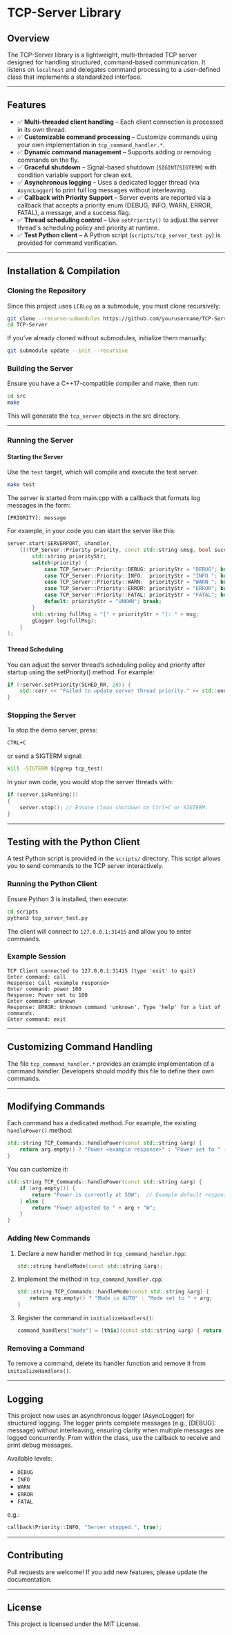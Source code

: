 # TCP-Server Library

## Overview

The TCP-Server library is a lightweight, multi-threaded TCP server designed for handling structured, command-based communication. It listens on `localhost` and delegates command processing to a user-defined class that implements a standardized interface.

---

## Features

- ✅ **Multi-threaded client handling** – Each client connection is processed in its own thread.
- ✅ **Customizable command processing** – Customize commands using your own implementation in `tcp_command_handler.*`.
- ✅ **Dynamic command management** – Supports adding or removing commands on the fly.
- ✅ **Graceful shutdown** – Signal-based shutdown (`SIGINT`/`SIGTERM`) with condition variable support for clean exit.
- ✅ **Asynchronous logging** – Uses a dedicated logger thread (via `AsyncLogger`) to print full log messages without interleaving.
- ✅ **Callback with Priority Support** – Server events are reported via a callback that accepts a priority enum (DEBUG, INFO, WARN, ERROR, FATAL), a message, and a success flag.
- ✅ **Thread scheduling control** – Use `setPriority()` to adjust the server thread's scheduling policy and priority at runtime.
- ✅ **Test Python client** – A Python script (`scripts/tcp_server_test.py`) is provided for command verification.

---

## Installation & Compilation

### Cloning the Repository

Since this project uses `LCBLog` as a submodule, you must clone recursively:

```bash
git clone --recurse-submodules https://github.com/yourusername/TCP-Server.git
cd TCP-Server
```

If you’ve already cloned without submodules, initialize them manually:

``` bash
git submodule update --init --recursive
```

### Building the Server

Ensure you have a C++17-compatible compiler and make, then run:

``` bash
cd src
make
```

This will generate the `tcp_server` objects in the src directory.

---

### Running the Server

#### Starting the Server

Use the `test` target, which will compile and execute the test server.

``` bash
make test
```

The server is started from main.cpp with a callback that formats log messages in the form:

```text
[PRIORITY]: message
```

For example, in your code you can start the server like this:

```cpp
server.start(SERVERPORT, &handler,
    [](TCP_Server::Priority priority, const std::string &msg, bool success) {
        std::string priorityStr;
        switch(priority) {
            case TCP_Server::Priority::DEBUG: priorityStr = "DEBUG"; break;
            case TCP_Server::Priority::INFO:  priorityStr = "INFO "; break;
            case TCP_Server::Priority::WARN:  priorityStr = "WARN "; break;
            case TCP_Server::Priority::ERROR: priorityStr = "ERROR"; break;
            case TCP_Server::Priority::FATAL: priorityStr = "FATAL"; break;
            default: priorityStr = "UNKWN"; break;
        }
        std::string fullMsg = "[" + priorityStr + "]: " + msg;
        gLogger.log(fullMsg);
    }
);
```

#### Thread Scheduling

You can adjust the server thread’s scheduling policy and priority after startup using the setPriority() method. For example:

```cpp
if (!server.setPriority(SCHED_RR, 20)) {
    std::cerr << "Failed to update server thread priority." << std::endl;
}
```

### Stopping the Server

To stop the demo server, press:

``` bash
CTRL+C
```

or send a SIGTERM signal:

``` bash
kill -SIGTERM $(pgrep tcp_test)
```

In your own code, you would stop the server threads with:

```cpp
if (server.isRunning())
{
    server.stop(); // Ensure clean shutdown on Ctrl+C or SIGTERM.
}
```

---

## Testing with the Python Client

A test Python script is provided in the `scripts/` directory.
This script allows you to send commands to the TCP server interactively.

### Running the Python Client

Ensure Python 3 is installed, then execute:

``` bash
cd scripts
python3 tcp_server_test.py
```

The client will connect to `127.0.0.1:31415` and allow you to enter commands.

### Example Session

``` text
TCP Client connected to 127.0.0.1:31415 (type 'exit' to quit)
Enter command: call
Response: Call <example response>
Enter command: power 100
Response: Power set to 100
Enter command: unknown
Response: ERROR: Unknown command 'unknown'. Type 'help' for a list of commands.
Enter command: exit
```

---

## Customizing Command Handling

The file `tcp_command_handler.*` provides an example implementation of a command handler. Developers should modify this file to define their own commands.

---

## Modifying Commands

Each command has a dedicated method.
For example, the existing `handlePower()` method:

``` cpp
std::string TCP_Commands::handlePower(const std::string &arg) {
    return arg.empty() ? "Power <example response>" : "Power set to " + arg;
}
```

You can customize it:

``` c++
std::string TCP_Commands::handlePower(const std::string &arg) {
    if (arg.empty()) {
        return "Power is currently at 50W";  // Example default response
    } else {
        return "Power adjusted to " + arg + "W";
    }
}
```

### Adding New Commands

1. Declare a new handler method in `tcp_command_handler.hpp`:

    ``` cpp
    std::string handleMode(const std::string &arg);
    ```

2. Implement the method in `tcp_command_handler.cpp`:

    ``` cpp
    std::string TCP_Commands::handleMode(const std::string &arg) {
        return arg.empty() ? "Mode is AUTO" : "Mode set to " + arg;
    }
    ```

3. Register the command in `initializeHandlers()`:

    ``` cpp
    command_handlers["mode"] = [this](const std::string &arg) { return handleMode(arg); };
    ```

### Removing a Command

To remove a command, delete its handler function and remove it from `initializeHandlers()`.

---

## Logging

This project now uses an asynchronous logger (AsyncLogger) for structured logging. The logger prints complete messages (e.g., [DEBUG]: message) without interleaving, ensuring clarity when multiple messages are logged concurrently.  From within the class, use the callback to receive and print debug messages.

Available levels:

- `DEBUG`
- `INFO`
- `WARN`
- `ERROR`
- `FATAL`

e.g.:

```cpp
callback(Priority::INFO, "Server stopped.", true);
```

---

## Contributing

Pull requests are welcome! If you add new features, please update the documentation.

---

## License

This project is licensed under the MIT License.

